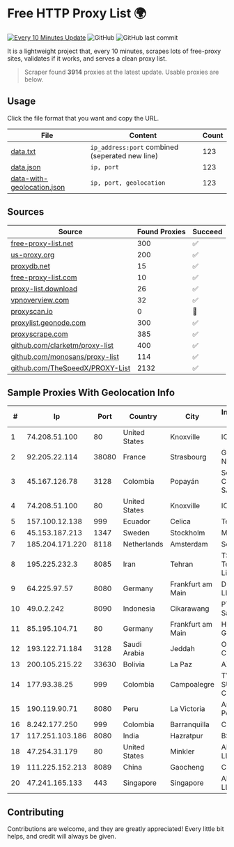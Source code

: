 
# Free HTTP Proxy List 🌍

[![Every 10 Minutes Update](https://github.com/mertguvencli/http-proxy-list/actions/workflows/main.yml/badge.svg?branch=main)](https://github.com/mertguvencli/http-proxy-list/actions/workflows/main.yml)
![GitHub](https://img.shields.io/github/license/mertguvencli/http-proxy-list)
![GitHub last commit](https://img.shields.io/github/last-commit/mertguvencli/http-proxy-list)

It is a lightweight project that, every 10 minutes, scrapes lots of free-proxy sites, validates if it works, and serves a clean proxy list.


> Scraper found **3914** proxies at the latest update. Usable proxies are below.

## Usage

Click the file format that you want and copy the URL.


|File|Content|Count|
|----|-------|-----|
|[data.txt](https://raw.githubusercontent.com/mertguvencli/http-proxy-list/main/proxy-list/data.txt)|`ip_address:port` combined (seperated new line)|123|
|[data.json](https://raw.githubusercontent.com/mertguvencli/http-proxy-list/main/proxy-list/data.json)|`ip, port`|123|
|[data-with-geolocation.json](https://raw.githubusercontent.com/mertguvencli/http-proxy-list/main/proxy-list/data-with-geolocation.json)|`ip, port, geolocation`|123|

## Sources

|Source|Found Proxies|Succeed|
|------|-------------|-------|
|[free-proxy-list.net](https://free-proxy-list.net)|300|✅|
|[us-proxy.org](https://www.us-proxy.org)|200|✅|
|[proxydb.net](http://proxydb.net)|15|✅|
|[free-proxy-list.com](https://free-proxy-list.com/?page=&port=&type%5B%5D=http&type%5B%5D=https&up_time=0&search=Search)|10|✅|
|[proxy-list.download](https://www.proxy-list.download/HTTP)|26|✅|
|[vpnoverview.com](https://vpnoverview.com/privacy/anonymous-browsing/free-proxy-servers)|32|✅|
|[proxyscan.io](https://www.proxyscan.io)|0|🚫|
|[proxylist.geonode.com](https://proxylist.geonode.com/api/proxy-list?limit=300&page=1&sort_by=lastChecked&sort_type=desc&protocols=http,https)|300|✅|
|[proxyscrape.com](https://api.proxyscrape.com/v2/?request=displayproxies&protocol=http&timeout=10000&country=all&ssl=all&anonymity=all)|385|✅|
|[github.com/clarketm/proxy-list](https://raw.githubusercontent.com/clarketm/proxy-list/master/proxy-list-raw.txt)|400|✅|
|[github.com/monosans/proxy-list](https://raw.githubusercontent.com/monosans/proxy-list/main/proxies/http.txt)|114|✅|
|[github.com/TheSpeedX/PROXY-List](https://raw.githubusercontent.com/TheSpeedX/PROXY-List/master/http.txt)|2132|✅|


## Sample Proxies With Geolocation Info

|#|Ip|Port|Country|City|Internet Service Provider|
|-|--|----|-------|----|-------------------------|
|1|74.208.51.100|80|United States|Knoxville|IONOS SE|
|2|92.205.22.114|38080|France|Strasbourg|GD MASS Network|
|3|45.167.126.78|3128|Colombia|Popayán|Sepcom Comunicaciones SAS|
|4|74.208.51.100|80|United States|Knoxville|IONOS SE|
|5|157.100.12.138|999|Ecuador|Celica|Telconet S.A|
|6|45.153.187.213|1347|Sweden|Stockholm|Mvps LTD|
|7|185.204.171.220|8118|Netherlands|Amsterdam|Softqloud GmbH|
|8|195.225.232.3|8085|Iran|Tehran|TS Information Technology Limited|
|9|64.225.97.57|8080|Germany|Frankfurt am Main|DigitalOcean, LLC|
|10|49.0.2.242|8090|Indonesia|Cikarawang|PT Usaha Adi Sanggoro|
|11|85.195.104.71|80|Germany|Frankfurt am Main|Host Europe GmbH|
|12|193.122.71.184|3128|Saudi Arabia|Jeddah|Oracle Corporation|
|13|200.105.215.22|33630|Bolivia|La Paz|AXS Bolivia S. A.|
|14|177.93.38.25|999|Colombia|Campoalegre|TV AZTECA SUCURSAL COLOMBIA|
|15|190.119.90.71|8080|Peru|La Victoria|America Movil Peru S.A.C.|
|16|8.242.177.250|999|Colombia|Barranquilla|CTL Colombia|
|17|117.251.103.186|8080|India|Hazratpur|BSNL Internet|
|18|47.254.31.179|80|United States|Minkler|Alibaba.com LLC|
|19|111.225.152.213|8089|China|Gaocheng|Chinanet|
|20|47.241.165.133|443|Singapore|Singapore|Alibaba.com LLC|



## Contributing

Contributions are welcome, and they are greatly appreciated! Every
little bit helps, and credit will always be given.

